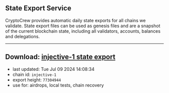 ## State Export Service
CryptoCrew provides automatic daily state exports for all chains we validate. State export files can be used as genesis files and are a snapshot of the current blockchain state, including all validators, accounts, balances and delegations.

---
**Download: [injective-1 state export](https://dl-eu2.ccvalidators.com/SERVICE/injective/injective-1_export_77304944.json)**
---

- last updated: Tue Jul 09 2024 14:08:34
- chain id: `injective-1`
- export height: `77304944`
- use for: airdrops, local tests, chain recovery
